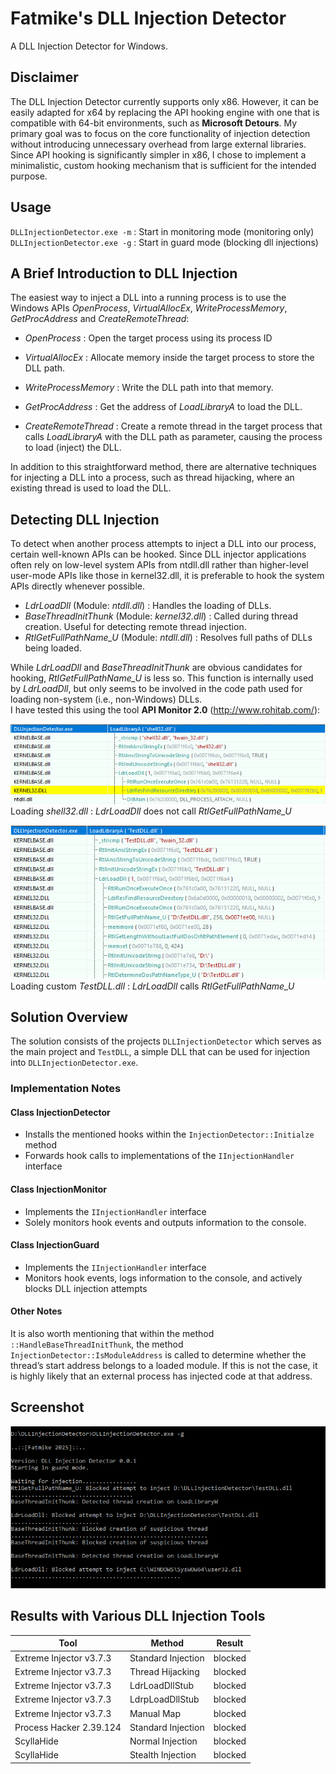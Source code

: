 # Fatmike's DLL Injection Detector  

A DLL Injection Detector for Windows.  

## Disclaimer  

The DLL Injection Detector currently supports only x86. However, it can be easily adapted for x64 by replacing the API hooking engine with one that is compatible with 64-bit environments, such as **Microsoft Detours**.
My primary goal was to focus on the core functionality of injection detection without introducing unnecessary overhead from large external libraries. Since API hooking is significantly simpler in x86, I chose to implement a minimalistic, custom hooking mechanism that is sufficient for the intended purpose.  

## Usage  

``DLLInjectionDetector.exe -m``  : Start in monitoring mode (monitoring only)  
``DLLInjectionDetector.exe -g``  : Start in guard mode (blocking dll injections)  

## A Brief Introduction to DLL Injection  

The easiest way to inject a DLL into a running process is to use the Windows APIs *OpenProcess*, *VirtualAllocEx*, *WriteProcessMemory*, *GetProcAddress* and *CreateRemoteThread*:  

- *OpenProcess* : Open the target process using its process ID

- *VirtualAllocEx* : Allocate memory inside the target process to store the DLL path.

- *WriteProcessMemory* : Write the DLL path into that memory.

- *GetProcAddress* : Get the address of *LoadLibraryA* to load the DLL.

- *CreateRemoteThread* : Create a remote thread in the target process that calls *LoadLibraryA* with the DLL path as parameter, causing the process to load (inject) the DLL.  

In addition to this straightforward method, there are alternative techniques for injecting a DLL into a process, such as thread hijacking, where an existing thread is used to load the DLL.  

## Detecting DLL Injection  

To detect when another process attempts to inject a DLL into our process, certain well-known APIs can be hooked. Since DLL injector applications often rely on low-level system APIs from ntdll.dll rather than higher-level user-mode APIs like those in kernel32.dll, it is preferable to hook the system APIs directly whenever possible.

- *LdrLoadDll* (Module: *ntdll.dll*) : Handles the loading of DLLs.
- *BaseThreadInitThunk* (Module: *kernel32.dll*) : Called during thread creation. Useful for detecting remote thread injection.
- *RtlGetFullPathName_U* (Module: *ntdll.dll*) : Resolves full paths of DLLs being loaded.  
  
While *LdrLoadDll* and *BaseThreadInitThunk* are obvious candidates for hooking, *RtlGetFullPathName_U* is less so. This function is internally used by *LdrLoadDll*, but only seems to be involved in the code path used for loading non-system (i.e., non-Windows) DLLs.  
I have tested this using the tool **API Monitor 2.0** (http://www.rohitab.com/):

![LoadLibraryA_Shell32.PNG](./Images/LoadLibraryA_Shell32.PNG)  
Loading *shell32.dll* : *LdrLoadDll* does not call *RtlGetFullPathName_U*  

![LoadLibraryA_Shell32.PNG](./Images/LoadLibraryA_TestDLL.PNG)  
Loading custom *TestDLL.dll* : *LdrLoadDll* calls *RtlGetFullPathName_U*  

## Solution Overview  

The solution consists of the projects ``DLLInjectionDetector`` which serves as the main project and ``TestDLL``, a simple DLL that can be used for injection into ``DLLInjectionDetector.exe``.  

### Implementation Notes  

#### Class InjectionDetector  

- Installs the mentioned hooks within the ``InjectionDetector::Initialze``  method
- Forwards hook calls to implementations of the ``IInjectionHandler`` interface

#### Class InjectionMonitor  

- Implements the ``IInjectionHandler`` interface
- Solely monitors hook events and outputs information to the console.  

#### Class InjectionGuard  

- Implements the ``IInjectionHandler`` interface  
- Monitors hook events, logs information to the console, and actively blocks DLL injection attempts  

#### Other Notes  

It is also worth mentioning that within the method ``::HandleBaseThreadInitThunk``, the method ``InjectionDetector::IsModuleAddress`` is called to determine whether the thread’s start address belongs to a loaded module. If this is not the case, it is highly likely that an external process has injected code at that address.

## Screenshot  

![Screenshot.PNG](./Images/Screenshot.PNG)  

## Results with Various DLL Injection Tools  

| Tool                    	| Method             	| Result  	|
|-------------------------	|--------------------	|---------	|
| Extreme Injector v3.7.3 	| Standard Injection 	| blocked 	|
| Extreme Injector v3.7.3 	| Thread Hijacking   	| blocked 	|
| Extreme Injector v3.7.3 	| LdrLoadDllStub     	| blocked 	|
| Extreme Injector v3.7.3 	| LdrpLoadDllStub    	| blocked 	|
| Extreme Injector v3.7.3 	| Manual Map         	| blocked 	|
| Process Hacker 2.39.124 	| Standard Injection 	| blocked 	|
| ScyllaHide              	| Normal Injection   	| blocked 	|
| ScyllaHide              	| Stealth Injection  	| blocked 	|
